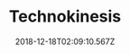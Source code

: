 ---
title: Technokinesis
artist: Meganeko
date: 2018-12-18T02:09:10.567Z
cover: /img/a0728836461_16.jpg
styles:
  - Electronic
  - Electronica
  - Chiptunes
links:
  spotify: https://play.spotify.com/album/5gbx19kacvI2h0bA2Olvxw
  youtube: https://music.youtube.com/watch?v=seK16yzJNsA
  applemusic: https://itunes.apple.com/us/album/technokinesis-ep/1135773955?uo=4
  soundcloud: ""
  bandcamp: https://meganeko.bandcamp.com/album/technokinesis
  googleplay: https://play.google.com/music/m/Bjhjrmvoa3v4chhi6oqazbxziru?signup_if_needed=1
  deezer: https://www.deezer.com/album/13612729
---